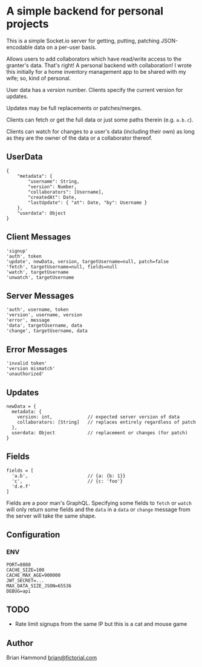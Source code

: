 # A simple backend for personal projects

This is a simple Socket.io server for getting, putting, patching JSON-encodable data on a per-user basis.

Allows users to add collaborators which have read/write access to the granter's data.  That's right!  A personal backend with collaboration!  I wrote this initially for a home inventory management app to be shared with my wife; so, kind of personal.

User data has a *version* number.  Clients specify the current version for updates.

Updates may be full replacements or patches/merges.

Clients can fetch or get the full data or just some paths therein (e.g. `a.b.c`).

Clients can watch for changes to a user's data (including their own) as long as they are the owner of the data or a collaborator thereof.

## UserData

    {
		"metadata": {
            "username": String,
            "version": Number,
            "collaborators": [Username],
            "createdAt": Date,
            "lastUpdate": { "at": Date, "by": Username }
        },
        "userdata": Object
    }
    
## Client Messages

    'signup'    
    'auth', token    
    'update', newData, version, targetUsername=null, patch=false    
    'fetch', targetUsername=null, fields=null
    'watch', targetUsername
    'unwatch', targetUsername

## Server Messages

    'auth', username, token    
    'version', username, version    
    'error', message    
    'data', targetUsername, data
    'change', targetUsername, data
    
## Error Messages

    'invalid token'
    'version mismatch'
    'unauthorized'
    
## Updates

    newData = {
      metadata: {
        version: int,             // expected server version of data
        collaborators: [String]   // replaces entirely regardless of patch
      },
      userdata: Object            // replacement or changes (for patch)
    }
    
## Fields

    fields = [
      'a.b',                      // {a: {b: 1}}
      'c',                        // {c: 'foo'}
      'd.e.f'
    ]
    
Fields are a poor man's GraphQL.  Specifying some fields to `fetch` or `watch` will only 
return some fields and the `data` in a `data` or `change` message from the server will 
take the same shape.

## Configuration

### ENV

    PORT=8080
    CACHE_SIZE=100
    CACHE_MAX_AGE=900000
    JWT_SECRET=...
    MAX_DATA_SIZE_JSON=65536
    DEBUG=api

## TODO

- Rate limit signups from the same IP but this is a cat and mouse game

## Author

Brian Hammond <brian@fictorial.com>
